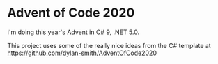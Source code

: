 # Advent of Code 2020

I'm doing this year's Advent in C# 9, .NET 5.0. 

This project uses some of the really nice ideas from the C# template at https://github.com/dylan-smith/AdventOfCode2020
